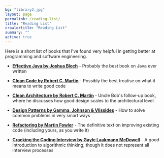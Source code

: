 ```yaml
---
bg: "library2.jpg"
layout: page
permalink: /reading-list/
title: "Reading List"
crawlertitle: "Reading List"
summary: ""
active: true
---
```


Here is a short list of books that I've found very helpful in getting better at programming and software engineering.

- **[Effective Java by Joshua Bloch](https://www.goodreads.com/book/show/105099.Effective_Java_Programming_Language_Guide)** - Probably the best book on Java ever written

- **[Clean Code by Robert C. Martin](https://www.goodreads.com/book/show/3735293-clean-code)** - Possibly the best treatise on what it means to write good code

- **[Clean Architecture by Robert C. Martin](https://www.goodreads.com/book/show/18043011-clean-architecture)** - Uncle Bob's follow-up book, where he discusses how good design scales to the architectural level

- **[Design Patterns by Gamma, Johnson & Vlissides](https://www.goodreads.com/book/show/85009.Design_Patterns)** - How to solve common problems in very smart ways

- **[Refactoring by Martin Fowler](https://www.goodreads.com/book/show/44936.Refactoring)** - The definitive text on improving existing code (including yours, as you write it)

- **[Cracking the Coding Interview by Gayle Laakmann McDowell](https://www.goodreads.com/book/show/12544648-cracking-the-coding-interview)** - A good introduction to algorithmic thinking, though it does not represent all interview processes
